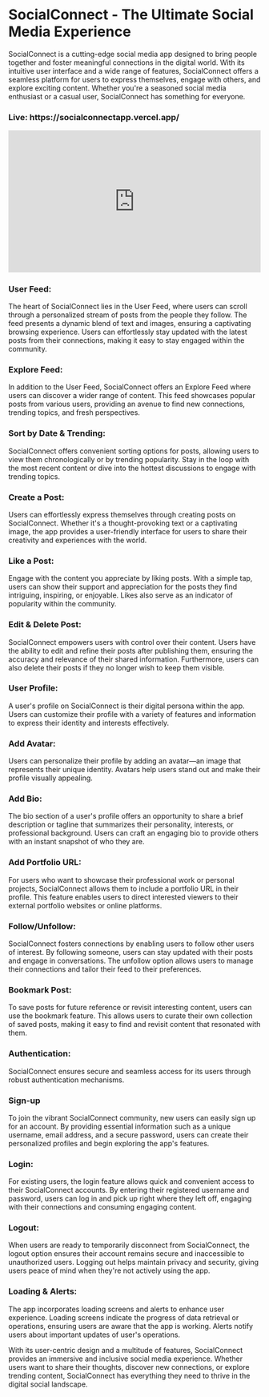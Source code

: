 <h1>SocialConnect - The Ultimate Social Media Experience</h1>

<p>
SocialConnect is a cutting-edge social media app designed to bring people together and foster meaningful connections in the digital world. With its intuitive user interface and a wide range of features, SocialConnect offers a seamless platform for users to express themselves, engage with others, and explore exciting content. Whether you're a seasoned social media enthusiast or a casual user, SocialConnect has something for everyone.
</p>

<h3>Live: https://socialconnectapp.vercel.app/</h3>

<div style="position: relative; padding-bottom: 56.25%; height: 0;"><iframe src="https://www.loom.com/embed/ad7128a8632a49438bda567a43bcf185?sid=ddbe5cda-eeaa-4767-b94c-a84f8186c0cd" frameborder="0" webkitallowfullscreen mozallowfullscreen allowfullscreen style="position: absolute; top: 0; left: 0; width: 100%; height: 100%;"></iframe></div>

<h3>
User Feed:
</h3>
</p>
The heart of SocialConnect lies in the User Feed, where users can scroll through a personalized stream of posts from the people they follow. The feed presents a dynamic blend of text and images, ensuring a captivating browsing experience. Users can effortlessly stay updated with the latest posts from their connections, making it easy to stay engaged within the community.
<p>

<h3>
Explore Feed:
</h3>
<p>
In addition to the User Feed, SocialConnect offers an Explore Feed where users can discover a wider range of content. This feed showcases popular posts from various users, providing an avenue to find new connections, trending topics, and fresh perspectives.
</p>

<h3>
Sort by Date & Trending:
</h3>
<p>
SocialConnect offers convenient sorting options for posts, allowing users to view them chronologically or by trending popularity. Stay in the loop with the most recent content or dive into the hottest discussions to engage with trending topics.
</p>

<h3>
Create a Post:
</h3>
<p>
Users can effortlessly express themselves through creating posts on SocialConnect. Whether it's a thought-provoking text or a captivating image, the app provides a user-friendly interface for users to share their creativity and experiences with the world.
</p>

<h3>
Like a Post:
</h3>
<p>
Engage with the content you appreciate by liking posts. With a simple tap, users can show their support and appreciation for the posts they find intriguing, inspiring, or enjoyable. Likes also serve as an indicator of popularity within the community.
</p>

<h3>
Edit & Delete Post:
</h3>
<p>
SocialConnect empowers users with control over their content. Users have the ability to edit and refine their posts after publishing them, ensuring the accuracy and relevance of their shared information. Furthermore, users can also delete their posts if they no longer wish to keep them visible.
</p>

<h3>
User Profile:
</h3>
<p>
A user's profile on SocialConnect is their digital persona within the app. Users can customize their profile with a variety of features and information to express their identity and interests effectively.
</p>

<h3>
Add Avatar:
</h3>
<p>
Users can personalize their profile by adding an avatar—an image that represents their unique identity. Avatars help users stand out and make their profile visually appealing.
</p>

<h3>
Add Bio:
</h3>
<p>
The bio section of a user's profile offers an opportunity to share a brief description or tagline that summarizes their personality, interests, or professional background. Users can craft an engaging bio to provide others with an instant snapshot of who they are.
</p>

<h3>
Add Portfolio URL:
</h3>
<p>
For users who want to showcase their professional work or personal projects, SocialConnect allows them to include a portfolio URL in their profile. This feature enables users to direct interested viewers to their external portfolio websites or online platforms.
</p>

<h3>
Follow/Unfollow:
</h3>
<p>
SocialConnect fosters connections by enabling users to follow other users of interest. By following someone, users can stay updated with their posts and engage in conversations. The unfollow option allows users to manage their connections and tailor their feed to their preferences.
</p>

<h3>
Bookmark Post:
</h3>
<p>
To save posts for future reference or revisit interesting content, users can use the bookmark feature. This allows users to curate their own collection of saved posts, making it easy to find and revisit content that resonated with them.
</p>

<h3>
Authentication:
</h3>
<p>
SocialConnect ensures secure and seamless access for its users through robust authentication mechanisms.
</p>

<h3>
Sign-up
</h3>
<p>
To join the vibrant SocialConnect community, new users can easily sign up for an account. By providing essential information such as a unique username, email address, and a secure password, users can create their personalized profiles and begin exploring the app's features.
</p>

<h3>
Login:
</h3>
<p>
For existing users, the login feature allows quick and convenient access to their SocialConnect accounts. By entering their registered username and password, users can log in and pick up right where they left off, engaging with their connections and consuming engaging content.
</p>

<h3>
Logout:
</h3>
<p>
When users are ready to temporarily disconnect from SocialConnect, the logout option ensures their account remains secure and inaccessible to unauthorized users. Logging out helps maintain privacy and security, giving users peace of mind when they're not actively using the app.
</p>

<h3>
Loading & Alerts:
</h3>
<p>
The app incorporates loading screens and alerts to enhance user experience. Loading screens indicate the progress of data retrieval or operations, ensuring users are aware that the app is working. Alerts notify users about important updates of user's operations.
</p>

<p>
With its user-centric design and a multitude of features, SocialConnect provides an immersive and inclusive social media experience. Whether users want to share their thoughts, discover new connections, or explore trending content, SocialConnect has everything they need to thrive in the digital social landscape.
</p>
